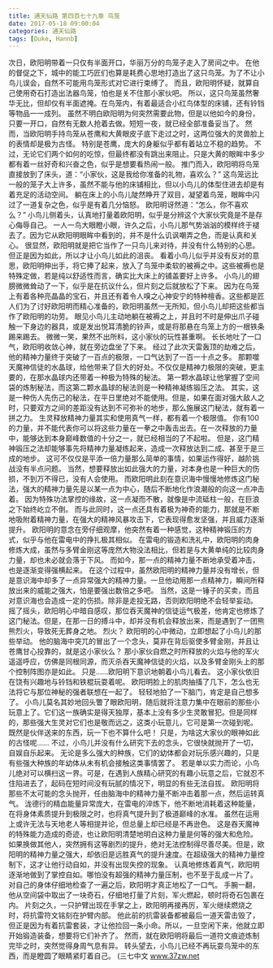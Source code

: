 ```yaml
---
title: 通天仙路 第四百七十九章 鸟笼
date: 2017-05-18 09:00:04
categories: 通天仙路
tags: [Duke, Hannb]
---
```


次日，欧阳明带着一只仅有半面开口，华丽万分的鸟笼子走入了房间之中。
在他的督促之下，城中的能工巧匠们也算是耗费心思地打造出了这只鸟笼。为了不让小鸟儿误会，自然不可能用鸟笼形式对它进行束缚了。
而且，欧阳明怀疑，就算自己使用奇石打造出法器鸟笼，怕也是关不住那小家伙吧。
所以，这只鸟笼虽然奢华无比，但却仅有半面遮掩。在鸟笼内，有着最适合小红鸟体型的床铺，还有铃铛等物品一一成列。
虽然不明白欧阳明为何突然需要此物，但是以他如今的身份，只要一开口，自然有无数人抢着去做。短短一夜，就已经全部准备妥当了。
然而，当欧阳明手持鸟笼从苍鹰和大黄眼皮子底下走过之时，这两位强大的灵兽脸上的表情却是极为古怪。
特别是苍鹰，庞大的身躯似乎都有着站立不稳的趋势。
不过，无论它们两个如何的吃惊，但最终都没有跳出来阻止。只是大黄的眼眸中多少都有着一丝好奇和兴奋之色，似乎是想要看热闹一般。
推门而入，欧阳明将鸟笼直接放到了床头，道：“小家伙，这是我给你准备的礼物，喜欢么？”
这鸟笼远比一般的笼子大上许多，虽然不能与他的床铺相比，但以小鸟儿的体型住进去却是有着充足的活动空间。
躺在床上的小鸟儿陡然睁开了双目，凝望着鸟笼，眼眸中闪过了一道复杂之色，似乎是有着几分恼怒。
欧阳明讶然道：“怎么，你不喜欢么？”
小鸟儿侧着头，认真地打量着欧阳明，似乎是分辨这个大家伙究竟是不是存心侮辱自己。
一人一鸟大眼瞪小眼，许久之后，小鸟儿那气势汹汹的模样终于褪去了。因为它从欧阳明眼眸中看到的，并不是什么讥讽嘲弄之色，而是认真和关心。
很显然，欧阳明就是把它当作了一只鸟儿来对待，并没有什么特别的心思。但正是因为如此，所以才让小鸟儿如此的沮丧。
看着小鸟儿似乎并没有反对的意思，欧阳明伸出手，将它捧了起来，放入了鸟笼中柔软的被褥之中。这些被褥也是特殊定做，若是纯以舒适性而言，确实比大床上的铺盖要好上许多。
小鸟儿的翅膀微微耸动了一下，似乎是在抗议什么，但片刻之后就放松了下来。
因为在鸟笼上有着各种亮晶晶的宝石，并且还有着令人嗅之心神安宁的特种檀香。这些都是匠人们为了讨好欧阳明而精心准备的，欧阳明虽然一无所知，但小鸟儿却把这些都当作了欧阳明的功劳。
眼见小鸟儿主动地躺在被褥之上，并且时不时是伸出爪子碰触一下身边的器具，或是发出悦耳清脆的铃声，或是将那悬在鸟笼上方的一根铁条踢来踢去。
微微一笑，果然不出所料，这小家伙的玩性甚重啊。
长长地吐了一口气，欧阳明收敛心神，就在旁边盘坐了下来。
经过了此次天雷轰顶的劫难之后，他的精神力量终于突破了一百点的极限，一口气达到了一百一十点之多。
那颗噬天魔神信徒的水晶球，给他带来了巨大的好处。不仅仅是精神力极限的突破，更主要的，在那水晶球内还带着一种极为特殊的秘法。
第一颗水晶球让他掌握了空间袋的炼制秘法，而这第二颗水晶球的秘法则是一种精神凝练锻压之法。
其实，这是一种伤人先伤己的秘法，在平日里绝对不能使用。但是，如果在面对强大敌人之时，只要双方之间的差距没有达到不可弥补的地步，那么施展这门秘法，就有着一拼之力。
生灵释放精神力量其实和使用真气一样，都有着一个极限值。
你有100的力量，并不能代表你可以将这些力量在一拳之中轰击出去。在一次释放的力量中，能够达到本身巅峰数值的十分之一，就已经相当的了不起啦。
但是，这门精神锻压之法却能够事先将精神力量凝练起来，造成一次释放达到二成、甚至于是三成的地步。
这可不仅仅是平添一倍力量那么简单的事情，如果运作得好，越阶挑战没有半点问题。
当然，想要释放出如此强大的力量，对本身也是一种巨大的伤损，不到万不得已，没有人会使用。
而欧阳明此刻在意识海中慢慢地修炼这门秘法，强大的精神力量先是以某一点为中心，随后不断地化作浪潮般的向这一点冲击着。
因为特殊功法掌控的缘故，这一点凝而不散，就像是中流砥柱一般，在巨浪之下始终屹立不倒。
而与此同时，这一点还具有着极为神奇的能力，那就是不断地吸附着精神力量，在强大的精神风暴攻击下，它表现得愈发坚强，并且威力逐渐提升。
欧阳明的意念在旁仔细观摩，他突然有着一种感觉，这种精神锻压的方式，似乎与他在雷电中的挣扎极其相似。
在雷电的锻造和洗礼中，欧阳明的肉身修炼大成，虽然与多臂金刚这等庞然大物没法相比，但若是与大黄单纯的比较肉身力量，却也未必就会落于下风。
而如今，那一点的精神力量不断地承受着冲击，也是逐渐变得强横起来。
在这个过程中，虽然欧阳明的精神力量并没有增长，但是意识海中却多了一点异常强大的精神力量。一旦他动用那一点精神力，瞬间所释放出来的威能之强大，怕是要强出数倍之多吧。
当然，这是一锤子的买卖，而且对意识海也会造成一定的伤损。除非是走投无路，否则欧阳明绝不会轻举妄动。
摇了摇头，欧阳明心中暗自感叹，那位吞天魔神的信徒运气极差，他肯定也修炼了这门秘法。但是，在那一日的搏斗中，却并没有机会释放出来，而是遇到了一团熊熊烈火，导致死无葬身之地。
烈火？
欧阳明的心中微动，立即想起了小鸟儿的那些举动。
他的脑海中突兀的冒出了一个念头，莫非在背后驱使多臂金刚，并且让苍鹰甘心投靠的，就是这小家伙么？
那小家伙自燃之时所释放的火焰与他的军火遥遥呼应，仿佛是同根同源，而灭杀吞天魔神信徒的火焰，以及多臂金刚头上的那个控制阵图亦是如此。
只是……欧阳明下意识地朝着小鸟儿看去。
这小家伙依旧在饶有兴趣地与铃铛和铁棍玩耍着呢。
欧阳明脸上的肌肉抽搐了几下，怎么也无法将它与那位神秘的强者联想在一起了。
轻轻地拍了一下脑门，肯定是自己想多了。
小鸟儿莫名其妙地回头瞥了眼欧阳明，随后就将注意力集中在眼前的那些小玩意上了。它们这一族确实是得天独厚，基本上没有多少生灵敢冒犯。但是同样的，那些强大生灵对它们也是敬而远之，这类小玩意儿，它可是第一次碰到呢。
既然是伙伴送来的东西，玩一下也不算什么吧！
只是，为啥这大家伙的眼神如此的古怪呢……
不过，小鸟儿并没有什么研究下去的念头，它很快就抛开了一切，自娱自乐起来。
无论是多么强大的种族，它们的幼体都会对玩乐感兴趣的，只是有些强大种族的年幼体从未有机会接触这类事情罢了。
若是单以实力而论，小鸟儿绝对可以横扫这一界。可是，在遇到人族精心研究的有趣小玩意之后，它就忍不住陷进去了，起码在短时间没有玩腻的情况下，明显的有些无法自拔。
欧阳明将那些不太可能的念头抛开，任由脑海中的精神力量不断冲击着那一点，然后运转真气。
泷德行的精血能量异常庞大，在雷电的淬炼下，他不断地消耗着这种能量，在将身体素质提升到极限之时，也将真气提升到了极道巅峰的水准。
虽然在运用上或许无法与天地老人等相提并论，但总量上却已经是不再逊色。
这是吞天魔神的特殊能力造成的奇迹，也让欧阳明清楚地明白这种力量是何等的强大和危险。
如果换做其他人，突然拥有这等剧烈的提升，绝对无法控制得尽善尽美。但是，欧阳明的精神力量之强大，却依旧是远胜真气的提升速度。在超级强大的精神力量控制下，这才让他行动自如，并没有出现失控的现象。
认真地修炼着真气，欧阳明逐渐地做到了掌控自如。哪怕没有超强的精神力量压制，也不至于乱成一片了。
对自己的身体仔细地检查了一遍之后，欧阳明才真正地松了一口气。
手腕一翻，他从空间袋中取出了一块奇石，仔细地打量了片刻，军火燃起，顿时将奇石包裹在内。
片刻之久，一只护臂出现在手掌之上，欧阳明再接再厉，军火继续燃烧之时，将抗雷符文铭刻在护臂内部。
他此前的抗雷装备都被最后一道天雷击毁了，但正是因为有着抗雷套装，才让他捡回一条小命。所以，一旦空闲下来，他就立即开始锻造装备，想要将它们补齐了。
然而，就在欧阳明将最后一道符文痕迹炼制完毕之时，突然觉得身周气息有异。
转头望去，小鸟儿已经不再玩耍鸟笼中的东西，而是瞪圆了眼睛紧盯着自己。
(三七中文 www.37zw.net